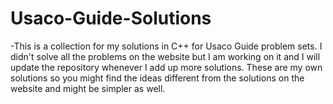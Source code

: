 # Usaco-Guide-Solutions
-This is a collection for my solutions in C++ for Usaco Guide problem sets. I didn't solve all the problems on the website but I am working on it and I will update the repository whenever I add up more solutions. These are my own solutions so you might find the ideas different from the solutions on the website and might be simpler as well.

